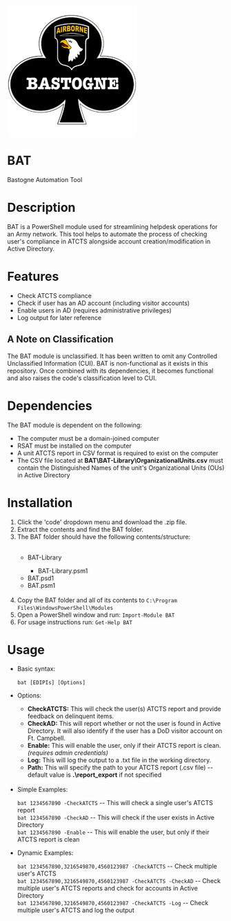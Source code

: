 <img src="./Bastogne Logo.png" width="300" height="300">

# BAT
Bastogne Automation Tool

# Description
BAT is a PowerShell module used for streamlining helpdesk operations for an Army network. This tool helps to automate the process of checking user's compliance in ATCTS alongside account creation/modification in Active Directory.

# Features
<ul>
  <li> Check ATCTS compliance </li>
  <li> Check if user has an AD account (including visitor accounts) </li>
  <li> Enable users in AD (requires administrative privileges) </li>
  <li> Log output for later reference </li>
</ul>

## A Note on Classification
The BAT module is unclassified. It has been written to omit any Controlled Unclassified Information (CUI). BAT is non-functional as it exists in this repository. Once combined with its dependencies, it becomes functional and also raises the code's classification level to CUI.

# Dependencies
The BAT module is dependent on the following:
<ul>
  <li> The computer must be a domain-joined computer </li>
  <li> RSAT must be installed on the computer </li>
  <li> A unit ATCTS report in CSV format is required to exist on the computer </li>
  <li> The CSV file located at <strong>BAT\BAT-Library\OrganizationalUnits.csv</strong> must contain the Distinguished Names of the unit's Organizational Units (OUs) in Active Directory </li>
</ul>

# Installation
<ol>
  <li> Click the 'code' dropdown menu and download the .zip file. </li>
  <li> Extract the contents and find the BAT folder. </li>
  <li> The BAT folder should have the following contents/structure: </li> <br>
  <ul> 
    <li> BAT-Library </li>
    <ul>
      <li> BAT-Library.psm1 </li>
    </ul>
    <li> BAT.psd1 </li>
    <li> BAT.psm1 </li> <br>
  </ul>
  <li> Copy the BAT folder and all of its contents to <code>C:\Program Files\WindowsPowerShell\Modules</code> </li>
  <li> Open a PowerShell window and run: <code>Import-Module BAT</code> </li>
  <li> For usage instructions run: <code>Get-Help BAT</code> </li>
</ol>

# Usage
<ul>
  <li> Basic syntax: </li> 
  
`bat [EDIPIs] [Options]`

  <li> Options: </li>
  
  <ul>
    <li> <strong>CheckATCTS:</strong> This will check the user(s) ATCTS report and provide feedback on delinquent items. </li>
    <li> <strong>CheckAD:</strong> This will report whether or not the user is found in Active Directory. It will also identify if the user has a DoD visitor account on Ft. Campbell. </li>
    <li> <strong>Enable:</strong> This will enable the user, only if their ATCTS report is clean. <em>(requires admin credentials)</em></li>
    <li> <strong>Log:</strong> This will log the output to a .txt file in the working directory. </li>
    <li> <strong>Path:</strong> This will specify the path to your ATCTS report (.csv file) -- default value is <strong>.\report_export</strong> if not specified</li>
  </ul> <br>

  <li> Simple Examples: </li>

`bat 1234567890 -CheckATCTS` -- This will check a single user's ATCTS report <br>
`bat 1234567890 -CheckAD` -- This will check if the user exists in Active Directory <br>
`bat 1234567890 -Enable` -- This will enable the user, but only if their ATCTS report is clean <br>
  
  <li> Dynamic Examples: </li>

`bat 1234567890,3216549870,4560123987 -CheckATCTS` -- Check multiple user's ATCTS <br>
`bat 1234567890,3216549870,4560123987 -CheckATCTS -CheckAD` -- Check multiple user's ATCTS reports and check for accounts in Active Directory <br>
`bat 1234567890,3216549870,4560123987 -CheckATCTS -Log` -- Check multiple user's ATCTS and log the output <br>

</ul>


